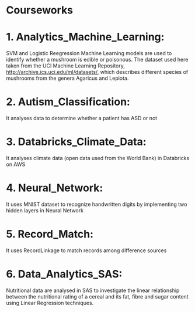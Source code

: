 # Courseworks

# 1. Analytics_Machine_Learning: 
SVM and Logistic Reegression Machine Learning models are used to identify whether a mushroom is edible or poisonous.
The dataset used here taken from the UCI Machine Learning Repository, http://archive.ics.uci.edu/ml/datasets/, which describes different species of mushrooms from the genera Agaricus and Lepiota.

# 2. Autism_Classification: 
It analyses data to determine whether a patient has ASD or not

# 3. Databricks_Climate_Data: 
It analyses climate data (open data used from the World Bank) in Databricks on AWS

# 4. Neural_Network: 
It uses MNIST dataset to recognize handwritten digits by implementing two hidden layers in Neural Network

# 5. Record_Match: 
It uses RecordLinkage to match records among difference sources

# 6. Data_Analytics_SAS:
Nutritional data are analysed in SAS to investigate the linear relationship between the nutritional rating of a cereal and its fat, fibre and sugar content using Linear Regression techniques. 

